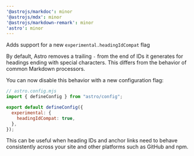 ```yaml
---
'@astrojs/markdoc': minor
'@astrojs/mdx': minor
'@astrojs/markdown-remark': minor
'astro': minor
---
```


Adds support for a new `experimental.headingIdCompat` flag

By default, Astro removes a trailing `-` from the end of IDs it generates for headings ending with
special characters. This differs from the behavior of common Markdown processors.

You can now disable this behavior with a new configuration flag:

```js
// astro.config.mjs
import { defineConfig } from "astro/config";

export default defineConfig({
  experimental: {
    headingIdCompat: true,
  },
});
```

This can be useful when heading IDs and anchor links need to behave consistently across your site
and other platforms such as GitHub and npm.
